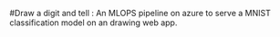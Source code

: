 #Draw a digit and tell : 
An MLOPS pipeline on azure to serve a MNIST classification model on an drawing web app. 

